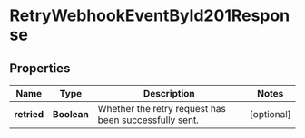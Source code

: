 

# RetryWebhookEventById201Response


## Properties

| Name | Type | Description | Notes |
|------------ | ------------- | ------------- | -------------|
|**retried** | **Boolean** | Whether the retry request has been successfully sent. |  [optional] |



